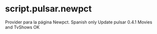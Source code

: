 script.pulsar.newpct
====================
Provider para la página Newpct. Spanish only
Update pulsar 0.4.1 
Movies and TvShows OK
